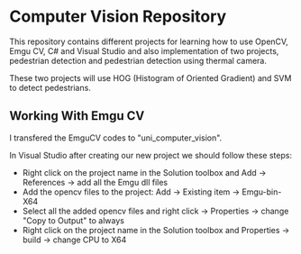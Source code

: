 # Computer Vision Repository


This repository contains different projects for learning how to use OpenCV, Emgu CV, C# and Visual Studio and also implementation of two projects, pedestrian detection and pedestrian detection using thermal camera.

These two projects will use HOG (Histogram of Oriented Gradient) and SVM to detect pedestrians.

## Working With Emgu CV
I transfered the EmguCV codes to "uni_computer_vision".

In Visual Studio after creating our new project we should follow these steps:

* Right click on the project name in the Solution toolbox and Add -> References -> add all the Emgu dll files
* Add the opencv files to the project: Add -> Existing item -> Emgu-bin-X64
* Select all the added opencv files and right click  -> Properties -> change "Copy to Output" to always
* Right click on the project name in the Solution toolbox and Properties -> build -> change CPU to X64